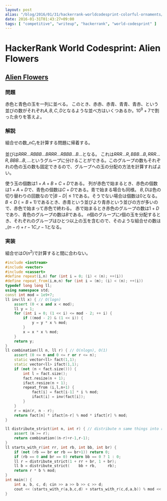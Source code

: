 ```yaml
---
layout: post
alias: "/blog/2016/01/31/hackerrank-worldcodesprint-colorful-ornaments/"
date: 2016-01-31T01:43:27+09:00
tags: [ "competitive", "writeup", "hackerrank", "world-codesprint" ]
---
```


# HackerRank World Codesprint: Alien Flowers

## [Alien Flowers](https://www.hackerrank.com/contests/worldcodesprint/challenges/colorful-ornaments)

### 問題

赤色と青色の玉を一列に並べる。
このとき、赤赤、赤青、青青、青赤、という並びの数がそれぞれ$A,B,C,D$となるような並べ方はいくつあるか。$10^9+7$で割った余りを答えよ。

### 解説

組合せの数${}\_nC_r$を計算する問題に帰着する。

並びは$RRR\dots RBBB\dots BRRR\dots RBBB\dots B\dots$となる。
これは$RRR\dots R, BBB\dots B, RRR\dots R, BBB\dots B, \dots$というグループに分けることができる。このグループの数もそれぞれの色の玉の数も固定できるので、グループへの玉の分配の方法を計算すればよい。

使う玉の個数は$1+A+B+C+D$である。
列が赤色で始まるとき、赤色の個数は$1+A+D$で、青色の個数は$C+D$である。青で始まる場合も同様。
$B,D$は色の切り替わりの回数なので$|B - D| \le 1$である。そうでない場合は個数は$0$となる。
$B \lt D \; (= B+1)$であるとき、赤青という並びより青赤という並びの方が多いので、赤色で始まって赤色で終わる。
赤で始まるとき赤色のグループの数は$1 + D$であり、青色のグループの数は$B$である。
$n$個のグループに$r$個の玉を分配するとき、それぞれのグループはひとつ以上の玉を含むので、そのような組合せの数は${}\_{(n-r)+r-1}C\_{r-1}$となる。

### 実装

組合せは$O(n^2)$で計算すると間に合わない。

``` c++
#include <iostream>
#include <vector>
#include <cassert>
#define repeat(i,n) for (int i = 0; (i) < (n); ++(i))
#define repeat_from(i,m,n) for (int i = (m); (i) < (n); ++(i))
typedef long long ll;
using namespace std;
const int mod = 1e9+7;
ll inv(ll x) { // O(logn)
    assert (0 < x and x < mod);
    ll y = 1;
    for (int i = 0; (1 << i) <= mod - 2; ++ i) {
        if ((mod - 2) & (1 << i)) {
            y = y * x % mod;
        }
        x = x * x % mod;
    }
    return y;
}
ll combination(ll n, ll r) { // O(nlogn), O(1)
    assert (0 <= n and 0 <= r or r <= n);
    static vector<ll> fact(1,1);
    static vector<ll> ifact(1,1);
    if (not (n < fact.size())) {
        int l = fact.size();
        fact.resize(n + 1);
        ifact.resize(n + 1);
        repeat_from (i,l,n+1) {
            fact[i] = fact[i-1] * i % mod;
            ifact[i] = inv(fact[i]);
        }
    }
    r = min(r, n - r);
    return fact[n] * ifact[n-r] % mod * ifact[r] % mod;
}

ll distribute_strict(int n, int r) { // distribute n same things into r distinguishable groups, each group has positive number of things
    assert (n >= r);
    return combination((n-r)+r-1,r-1);
}
ll starts_with_r(int rr, int rb, int bb, int br) {
    if (not (rb == br or rb == br+1)) return 0;
    if (rb == 0 and br == 0) return bb == 0 ? 1 : 0;
    ll r = distribute_strict(1 + rr + br, 1 + br);
    ll b = distribute_strict(    bb + rb,     rb);
    return r * b % mod;
}
int main() {
    int a, b, c, d; cin >> a >> b >> c >> d;
    cout << (starts_with_r(a,b,c,d) + starts_with_r(c,d,a,b)) % mod << endl;
}
```

